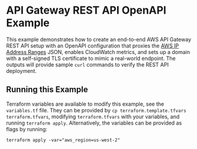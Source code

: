# API Gateway REST API OpenAPI Example

This example demonstrates how to create an end-to-end AWS API Gateway REST API setup with an OpenAPI configuration that proxies the [AWS IP Address Ranges](https://docs.aws.amazon.com/general/latest/gr/aws-ip-ranges.html) JSON, enables CloudWatch metrics, and sets up a domain with a self-signed TLS certificate to mimic a real-world endpoint. The outputs will provide sample `curl` commands to verify the REST API deployment.

## Running this Example

Terraform variables are available to modify this example, see the `variables.tf` file. They can be provided by `cp terraform.template.tfvars terraform.tfvars`, modifying `terraform.tfvars` with your variables, and running `terraform apply`. Alternatively, the variables can be provided as flags by running:

```shell
terraform apply -var="aws_region=us-west-2"
```

